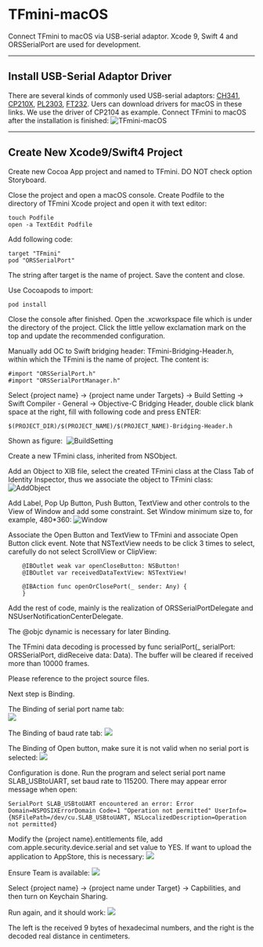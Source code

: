 # TFmini-macOS

Connect TFmini to macOS via USB-serial adaptor. Xcode 9, Swift 4 and ORSSerialPort are used for development.

---
## Install USB-Serial Adaptor Driver  

There are several kinds of commonly used USB-serial adaptors: [CH341](http://www.wch.cn/download/CH341SER_MAC_ZIP.html), [CP210X](https://www.silabs.com/products/development-tools/software/usb-to-uart-bridge-vcp-drivers), [PL2303](http://www.prolific.com.tw/US/ShowProduct.aspx?p_id=229&pcid=41), [FT232](http://www.ftdichip.com/Drivers/VCP.htm). Uers can download drivers for macOS in these links. We use the driver of CP2104 as example. Connect TFmini to macOS after the installation is finished: 
![TFmini-macOS](/Assets/TFmini-macOS.jpg) 

--- 
## Create New Xcode9/Swift4 Project
  
Create new Cocoa App project and named to TFmini. DO NOT check option Storyboard.  

Close the project and open a macOS console. Create Podfile to the directory of TFmini Xcode project and open it with text editor:
```
touch Podfile
open -a TextEdit Podfile
```

Add following code: 
```
target "TFmini"
pod "ORSSerialPort"
```
The string after target is the name of project. Save the content and close.  

Use Cocoapods to import:
```
pod install
```

Close the console after finished. Open the .xcworkspace file which is under the directory of the project. Click the little yellow exclamation mark on the top and update the recommended configuration.

Manually add OC to Swift bridging header: TFmini-Bridging-Header.h, within which the TFmini is the name of project. The content is:
```
#import "ORSSerialPort.h"
#import "ORSSerialPortManager.h"
```

Select {project name} -> {project name under Targets} -> Build Setting -> Swift Compiler - General -> Objective-C Bridging Header, double click blank space at the right, fill with following code and press ENTER: 
```
$(PROJECT_DIR)/$(PROJECT_NAME)/$(PROJECT_NAME)-Bridging-Header.h
```
Shown as figure:  
![BuildSetting](/Assets/BuildSetting.jpg) 

Create a new TFmini class, inherited from NSObject.

Add an Object to XIB file, select the created TFmini class at the Class Tab of Identity Inspector, thus we associate the object to TFmini class:
![AddObject](/Assets/AddObject.jpg) 

Add Label, Pop Up Button, Push Button, TextView and other controls to the View of Window and add some constraint. Set Window minimum size to, for example, 480*360:
![Window](/Assets/Window.jpg)  

Associate the Open Button and TextView to TFmini and associate Open Button click event. Note that NSTextView needs to be click 3 times to select, carefully do not select ScrollView or ClipView:
```
    @IBOutlet weak var openCloseButton: NSButton!
    @IBOutlet var receivedDataTextView: NSTextView!
    
    @IBAction func openOrClosePort(_ sender: Any) {
    }
```
Add the rest of code, mainly is the realization of ORSSerialPortDelegate and NSUserNotificationCenterDelegate.

The @objc dynamic is necessary for later Binding.

The TFmini data decoding is processed by func serialPort(_ serialPort: ORSSerialPort, didReceive data: Data). The buffer will be cleared if received more than 10000 frames.

Please reference to the project source files.

Next step is Binding. 

The Binding of serial port name tab:  
![](/Assets/serialBinding.jpg) 

The Binding of baud rate tab:
![](/Assets/baudrateBinding.jpg)  

The Binding of Open button, make sure it is not valid when no serial port is selected:
![](/Assets/openBinding.jpg)  

Configuration is done. Run the program and select serial port name SLAB_USBtoUART, set baud rate to 115200. There may appear error message when open:
```
SerialPort SLAB_USBtoUART encountered an error: Error Domain=NSPOSIXErrorDomain Code=1 "Operation not permitted" UserInfo={NSFilePath=/dev/cu.SLAB_USBtoUART, NSLocalizedDescription=Operation not permitted}
``` 

Modify the {project name}.entitlements file, add com.apple.security.device.serial and set value to YES. If want to upload the application to AppStore, this is necessary:
![](/Assets/entitlement.jpg)

Ensure Team is available:
![](/Assets/team.jpg)

Select {project name} -> {project name under Target} -> Capbilities, and then turn on Keychain Sharing.

Run again, and it should work: 
![](/Assets/TFminiGUI.jpg) 

The left is the received 9 bytes of hexadecimal numbers, and the right is the decoded real distance in centimeters.
